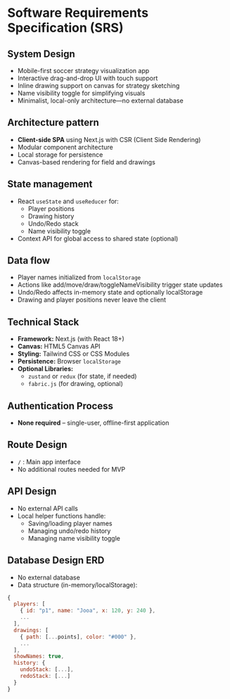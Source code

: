 # Software Requirements Specification (SRS)

## System Design
- Mobile-first soccer strategy visualization app
- Interactive drag-and-drop UI with touch support
- Inline drawing support on canvas for strategy sketching
- Name visibility toggle for simplifying visuals
- Minimalist, local-only architecture—no external database

## Architecture pattern
- **Client-side SPA** using Next.js with CSR (Client Side Rendering)
- Modular component architecture
- Local storage for persistence
- Canvas-based rendering for field and drawings

## State management
- React `useState` and `useReducer` for:
  - Player positions
  - Drawing history
  - Undo/Redo stack
  - Name visibility toggle
- Context API for global access to shared state (optional)

## Data flow
- Player names initialized from `localStorage`
- Actions like add/move/draw/toggleNameVisibility trigger state updates
- Undo/Redo affects in-memory state and optionally localStorage
- Drawing and player positions never leave the client

## Technical Stack
- **Framework:** Next.js (with React 18+)
- **Canvas:** HTML5 Canvas API
- **Styling:** Tailwind CSS or CSS Modules
- **Persistence:** Browser `localStorage`
- **Optional Libraries:** 
  - `zustand` or `redux` (for state, if needed)
  - `fabric.js` (for drawing, optional)

## Authentication Process
- **None required** – single-user, offline-first application

## Route Design
- `/` : Main app interface
- No additional routes needed for MVP

## API Design
- No external API calls
- Local helper functions handle:
  - Saving/loading player names
  - Managing undo/redo history
  - Managing name visibility toggle

## Database Design ERD
- No external database
- Data structure (in-memory/localStorage):
```js
{
  players: [
    { id: "p1", name: "Jooa", x: 120, y: 240 },
    ...
  ],
  drawings: [
    { path: [...points], color: "#000" },
    ...
  ],
  showNames: true,
  history: {
    undoStack: [...],
    redoStack: [...]
  }
}
```
